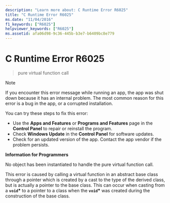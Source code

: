 ```yaml
---
description: "Learn more about: C Runtime Error R6025"
title: "C Runtime Error R6025"
ms.date: "11/04/2016"
f1_keywords: ["R6025"]
helpviewer_keywords: ["R6025"]
ms.assetid: afa06d98-9c36-445b-b3e7-b6409bc8e779
---
```

# C Runtime Error R6025

> pure virtual function call

> [!NOTE]
> If you encounter this error message while running an app, the app was shut down because it has an internal problem. The most common reason for this error is a bug in the app, or a corrupted installation.
>
> You can try these steps to fix this error:
>
> - Use the **Apps and Features** or **Programs and Features** page in the **Control Panel** to repair or reinstall the program.
> - Check **Windows Update** in the **Control Panel** for software updates.
> - Check for an updated version of the app. Contact the app vendor if the problem persists.

**Information for Programmers**

No object has been instantiated to handle the pure virtual function call.

This error is caused by calling a virtual function in an abstract base class through a pointer which is created by a cast to the type of the derived class, but is actually a pointer to the base class. This can occur when casting from a **`void`**<strong>\*</strong> to a pointer to a class when the **`void`**<strong>\*</strong> was created during the construction of the base class.
